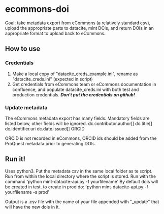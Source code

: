 # ecommons-doi
Goal: take metadata export from eCommons (a relatively standard csv), upload the appropriate parts to datacite, mint DOIs, and return DOIs in an appropriate format to upload back to eCommons.

## How to use
### Credentials
1. Make a local copy of "datacite_creds_example.ini", rename as "datacite_creds.ini" (expected in script)
2. Get credentials from eCommons team or eCommons documentation in confluence, and populate datacite_creds.ini with both test and production credentials. 
***Don't put the credentials on github!***

### Update metadata
The eCommons metadata export has many fields. Mandatory fields are listed below, other fields will be ignored.
dc.contributor.author[]
dc.title[]
dc.identifier.uri
dc.date.issued[]
ORCID

ORCID is not recorded in eCommons, ORCID ids should be added from the ProQuest metadata prior to generating DOIs.

## Run it!
Uses python3. 
Put the metadata csv in the same local folder as te script. 
Run from within the local directory where the script is stored.
Run with the command 'python mint-datacite-api.py -f yourfilename'
By default dois will be created in test. to create in prod do:
'python mint-datacite-api.py -f yourfilename -s prod'

Output is a .csv file with the name of your file appended with "_update" that will have the new dois in it.
